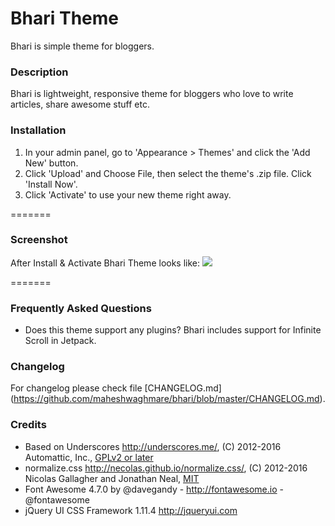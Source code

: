 # Bhari Theme

Bhari is simple theme for bloggers.

### Description

Bhari is lightweight, responsive theme for bloggers who love to write articles, share awesome stuff etc.

### Installation

1. In your admin panel, go to 'Appearance > Themes' and click the 'Add New' button.
2. Click 'Upload' and Choose File, then select the theme's .zip file. Click 'Install Now'.
3. Click 'Activate' to use your new theme right away.

=======

### Screenshot

After Install & Activate Bhari Theme looks like:
<img src="http://i.imgur.com/VSnC36H.jpg" />

=======

### Frequently Asked Questions

- Does this theme support any plugins?
Bhari includes support for Infinite Scroll in Jetpack.

### Changelog

For changelog please check file [CHANGELOG.md] (https://github.com/maheshwaghmare/bhari/blob/master/CHANGELOG.md).

### Credits

* Based on Underscores http://underscores.me/, (C) 2012-2016 Automattic, Inc., [GPLv2 or later](https://www.gnu.org/licenses/gpl-2.0.html)
* normalize.css http://necolas.github.io/normalize.css/, (C) 2012-2016 Nicolas Gallagher and Jonathan Neal, [MIT](http://opensource.org/licenses/MIT)
* Font Awesome 4.7.0 by @davegandy - http://fontawesome.io - @fontawesome
* jQuery UI CSS Framework 1.11.4 http://jqueryui.com
